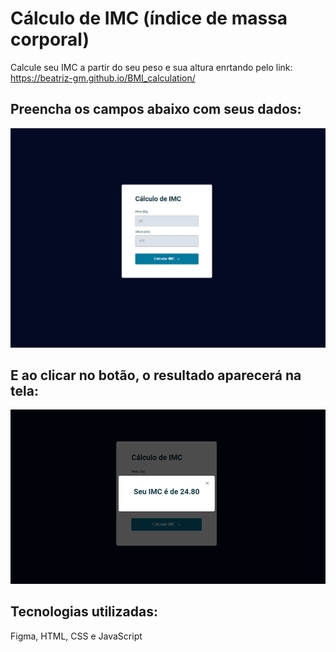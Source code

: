 # Cálculo de IMC (índice de massa corporal)
Calcule seu IMC a partir do seu peso e sua altura enrtando pelo link: https://beatriz-gm.github.io/BMI_calculation/

## Preencha os campos abaixo com seus dados:

![alt text](assets/imc.png "imc")

## E ao clicar no botão, o resultado aparecerá na tela:

![alt text](assets/modal.png "result")

## Tecnologias utilizadas:
Figma, HTML, CSS e JavaScript
